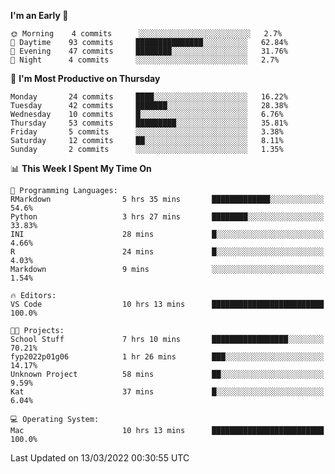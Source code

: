 <!--START_SECTION:waka-->
**I'm an Early 🐤** 

```text
🌞 Morning    4 commits      ░░░░░░░░░░░░░░░░░░░░░░░░░   2.7% 
🌆 Daytime    93 commits     ███████████████░░░░░░░░░░   62.84% 
🌃 Evening    47 commits     ████████░░░░░░░░░░░░░░░░░   31.76% 
🌙 Night      4 commits      ░░░░░░░░░░░░░░░░░░░░░░░░░   2.7%

```
📅 **I'm Most Productive on Thursday** 

```text
Monday       24 commits     ████░░░░░░░░░░░░░░░░░░░░░   16.22% 
Tuesday      42 commits     ███████░░░░░░░░░░░░░░░░░░   28.38% 
Wednesday    10 commits     █░░░░░░░░░░░░░░░░░░░░░░░░   6.76% 
Thursday     53 commits     █████████░░░░░░░░░░░░░░░░   35.81% 
Friday       5 commits      ░░░░░░░░░░░░░░░░░░░░░░░░░   3.38% 
Saturday     12 commits     ██░░░░░░░░░░░░░░░░░░░░░░░   8.11% 
Sunday       2 commits      ░░░░░░░░░░░░░░░░░░░░░░░░░   1.35%

```


📊 **This Week I Spent My Time On** 

```text
💬 Programming Languages: 
RMarkdown                5 hrs 35 mins       █████████████░░░░░░░░░░░░   54.6% 
Python                   3 hrs 27 mins       ████████░░░░░░░░░░░░░░░░░   33.83% 
INI                      28 mins             █░░░░░░░░░░░░░░░░░░░░░░░░   4.66% 
R                        24 mins             █░░░░░░░░░░░░░░░░░░░░░░░░   4.03% 
Markdown                 9 mins              ░░░░░░░░░░░░░░░░░░░░░░░░░   1.54%

🔥 Editors: 
VS Code                  10 hrs 13 mins      █████████████████████████   100.0%

🐱‍💻 Projects: 
School Stuff             7 hrs 10 mins       █████████████████░░░░░░░░   70.21% 
fyp2022p01g06            1 hr 26 mins        ███░░░░░░░░░░░░░░░░░░░░░░   14.17% 
Unknown Project          58 mins             ██░░░░░░░░░░░░░░░░░░░░░░░   9.59% 
Kat                      37 mins             █░░░░░░░░░░░░░░░░░░░░░░░░   6.04%

💻 Operating System: 
Mac                      10 hrs 13 mins      █████████████████████████   100.0%

```


 Last Updated on 13/03/2022 00:30:55 UTC
<!--END_SECTION:waka-->


<!---
viggo-gascou/viggo-gascou is a ✨ special ✨ repository because its `README.md` (this file) appears on your GitHub profile.
You can click the Preview link to take a look at your changes.
--->
